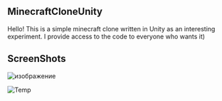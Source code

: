 ## MinecraftCloneUnity
Hello!
This is a simple minecraft clone written in Unity as an interesting experiment. I provide access to the code to everyone who wants it)
## ScreenShots
![изображение](https://github.com/user-attachments/assets/1275c255-5586-41d0-9db9-1f3983668e54)

![Temp](https://github.com/user-attachments/assets/ee6d2380-e53d-4d76-b14f-010acc1ac5e2)
